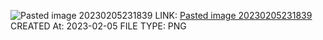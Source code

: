 ![Pasted image 20230205231839](Pasted%20image%2020230205231839.png)
LINK: [Pasted image 20230205231839](Pasted%20image%2020230205231839.png)
CREATED At: 2023-02-05
FILE TYPE: PNG
